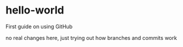 # hello-world
First guide on using GitHub

no real changes here, just trying out how branches and commits work
